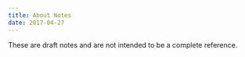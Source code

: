 ```yaml
---
title: About Notes
date: 2017-04-27
---
```


These are draft notes and are not intended to be a complete reference.
